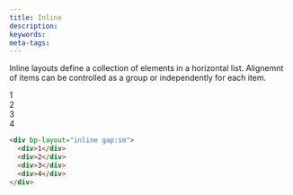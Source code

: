 ```yaml
---
title: Inline
description: 
keywords:
meta-tags:
---
```


Inline layouts define a collection of elements in a horizontal list. Alignemnt of items can be controlled as a group or independently for each item.

<div bp-layout="inline gap:sm" demo>
  <div>1</div>
  <div>2</div>
  <div>3</div>
  <div>4</div>
</div>

```html
<div bp-layout="inline gap:sm">
  <div>1</div>
  <div>2</div>
  <div>3</div>
  <div>4</div>
</div>
```